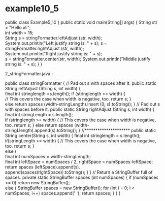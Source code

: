 # example10_5
public class Example5_10 { 
public static void main(String[] args) 
{
String str = "Hello ali";   
int width = 15;   
String s = stringFormatter.leftAdjust
(str, width);     
System.out.println("Left justify string is: " + s);
s = stringFormatter.rightAdjust (str, width);     
System.out.println("Right justify string is: " + s);    
s = stringFormatter.center(str, width);
  System.out.println("Middle justify string is: " + s);
}
}

2_stringFormatter.java :

public class stringFormatter 
{ 
   // Pad out s with spaces after it. public static String leftAdjust (String s, int width) 
   {   
  final int stringlength =s.length();    if (stringlength >= width) 
 {    
 // This covers the case when width is negative, too. return s; 
 }    
 else return spaces (width-stringLength).insert (0, s).toString();
 } 
 // Pad out s with spaces before it. public static String rightAdjust (String s, int width)
 { 
 final int stringLength = s.length();  
 if (stringlength >= width) 
 {
 // This covers the case when width is negative, too. return s;
}
else return spaces (width-stringLlength).append(s).toString();
}
//*********************
public static String center(String s, int width) 
{
final int stringlength = s.length();
if(stringLength >= width) 
{ 
  // This covers the case when width is negative, too. return s;
}    
else
{  
final int numSpaces = width-stringLength;    
final int leftSpace = numSpaces / 2,        rightSpace = numSpaces-leftSpace; return spaces (leftSpace).append(s). append(spaces(rightSpace)).toString(); } 
} 
// Return a StringBuffer full of spaces.
private static StringBuffer spaces (int numSpaces) 
{ 
if (numSpaces <= 0)
return new StringBuffer();   
else 
{ 
StringBuffer spaces = new StringBuffer(); 
for (int i = 0;
i < numSpaces; i++) 
spaces.append(' '); 
return spaces;
}
}
}
